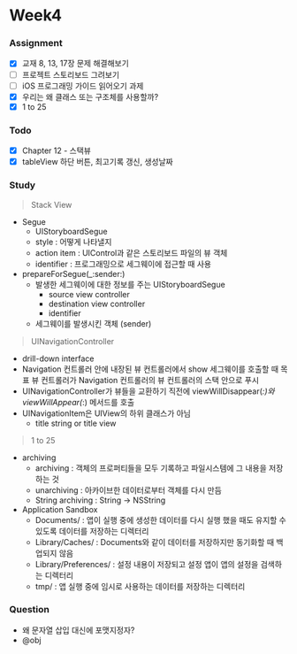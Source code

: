 # Week4

### Assignment
- [x] 교재 8, 13, 17장 문제 해결해보기
- [ ] 프로젝트 스토리보드 그려보기
- [ ] iOS 프로그래밍 가이드 읽어오기 과제
- [x] 우리는 왜 클래스 또는 구조체를 사용할까?
- [x] 1 to 25

### Todo
- [x] Chapter 12 - 스택뷰
- [x] tableView 하단 버튼, 최고기록 갱신, 생성날짜

### Study
> Stack View
- Segue
  - UIStoryboardSegue
  - style : 어떻게 나타낼지
  - action item : UIControl과 같은 스토리보드 파일의 뷰 객체
  - identifier : 프로그래밍으로 세그웨이에 접근할 때 사용
- prepareForSegue(_:sender:)
  - 발생한 세그웨이에 대한 정보를 주는 UIStoryboardSegue
    - source view controller
    - destination view controller
    - identifier
  - 세그웨이를 발생시킨 객체 (sender)

> UINavigationController
- drill-down interface
- Navigation 컨트롤러 안에 내장된 뷰 컨트롤러에서 show 세그웨이를 호출할 때 목표 뷰 컨트롤러가 Navigation 컨트롤러의 뷰 컨트롤러의 스택 안으로 푸시
- UINavigationController가 뷰들을 교환하기 직전에 viewWillDisappear(_:)와 viewWillAppear(_:) 메서드를 호출
- UINavigationItem은 UIView의 하위 클래스가 아님
  - title string or title view

> 1 to 25
- archiving
  - archiving : 객체의 프로퍼티들을 모두 기록하고 파일시스템에 그 내용을 저장하는 것
  - unarchiving : 아카이브한 데이터로부터 객체를 다시 만듬
  - String archiving : String -> NSString
- Application Sandbox
  - Documents/ : 앱이 실행 중에 생성한 데이터를 다시 실행 했을 때도 유지할 수 있도록 데이터를 저장하는 디렉터리
  - Library/Caches/ : Documents와 같이 데이터를 저장하지만 동기화할 때 백업되지 않음
  - Library/Preferences/ : 설정 내용이 저장되고 설정 앱이 앱의 설정을 검색하는 디렉터리
  - tmp/ : 앱 실행 중에 임시로 사용하는 데이터를 저장하는 디렉터리

### Question
- 왜 문자열 삽입 대신에 포맷지정자?
- @obj
